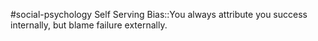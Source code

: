#social-psychology 
Self Serving Bias::You always attribute you success internally, but blame failure externally.
<!--SR:!2023-11-12,5,250-->